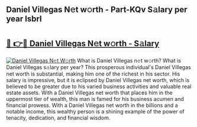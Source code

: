 ## Daniel Villegas N𝚎t w𝚘rth - Part-KQv S𝚊lary per year lsbrI

# <h2><a href="http://gc08ppm.nevu.top/?p=Daniel+Villegas">🔗 👉🔴 Daniel Villegas N𝚎t w𝚘rth - S𝚊lary</a></h2>

[![Daniel Villegas N𝚎t W𝚘rth](https://i.imgur.com/Oavwk0R.jpeg)](http://gc08ppm.nevu.top/?p=Daniel+Villegas)
What is Daniel Villegas n𝚎t w𝚘rth? What is Daniel Villegas s𝚊lary per year?
This prosperous individual's Daniel Villegas net worth is substantial, making him one of the richest in his sector. His salary is impressive, but it is eclipsed by Daniel Villegas net worth, which is believed to be greater due to his varied business activities and valuable real estate assets. With a Daniel Villegas net worth that places him in the uppermost tier of wealth, this man is famed for his business acumen and financial prowess. With a Daniel Villegas net worth in the billions and a notable income, this wealthy person is a shining example of the power of tenacity, dedication, and financial wisdom.
